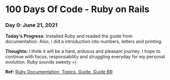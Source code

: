 # 100 Days Of Code - Ruby on Rails

### Day 0: June 21, 2021

**Today's Progress**: Installed Ruby and readed the guide from documentation. Also, i did a introduction into numbers, letters and printing.

**Thoughts:** I think it will be a hard, arduous and pleasant journey. I hope to continue with focus, responsability and struggling everyday for my personal evolution. Ruby sounds sweety =)

**Ref:**    [Ruby Documentation, ](https://www.ruby-lang.org/en/documentation/)
            [Topics, ](http://rubylearning.com/satishtalim/tutorial.html)
            [Guide, ](https://pine.fm/LearnToProgram/chap_00.html)
            [Guide BR](http://www.jmonteiro.com/aprendaaprogramar/chapter00.html) 
